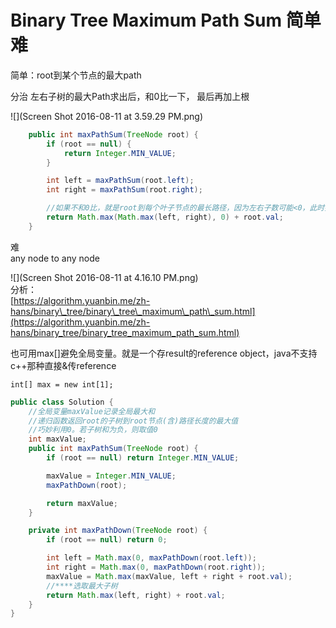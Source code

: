# Binary Tree Maximum Path Sum 简单 难

简单：root到某个节点的最大path

分治 左右子树的最大Path求出后，和0比一下， 最后再加上根

![](Screen Shot 2016-08-11 at 3.59.29 PM.png)

```java
    public int maxPathSum(TreeNode root) {
        if (root == null) {
            return Integer.MIN_VALUE;
        }

        int left = maxPathSum(root.left);
        int right = maxPathSum(root.right);

        //如果不和0比，就是root到每个叶子节点的最长路径，因为左右子数可能<0，此时要砍掉，只输出root.val
        return Math.max(Math.max(left, right), 0) + root.val;
    }
```

难  
any node to any node

![](Screen Shot 2016-08-11 at 4.16.10 PM.png)  
分析：  
[https://algorithm.yuanbin.me/zh-hans/binary\_tree/binary\_tree\_maximum\_path\_sum.html](https://algorithm.yuanbin.me/zh-hans/binary_tree/binary_tree_maximum_path_sum.html)

也可用max\[\]避免全局变量。就是一个存result的reference object，java不支持c++那种直接&传reference

```
int[] max = new int[1];
```

```java
public class Solution {
    //全局变量maxValue记录全局最大和
    //递归函数返回root的子树到root节点(含)路径长度的最大值
    //巧妙利用0。若子树和为负，则取值0
    int maxValue;
    public int maxPathSum(TreeNode root) {
        if (root == null) return Integer.MIN_VALUE;

        maxValue = Integer.MIN_VALUE;
        maxPathDown(root);

        return maxValue;
    }

    private int maxPathDown(TreeNode root) {
        if (root == null) return 0;

        int left = Math.max(0, maxPathDown(root.left));
        int right = Math.max(0, maxPathDown(root.right));
        maxValue = Math.max(maxValue, left + right + root.val);
        //****选取最大子树
        return Math.max(left, right) + root.val;
    }
}
```



